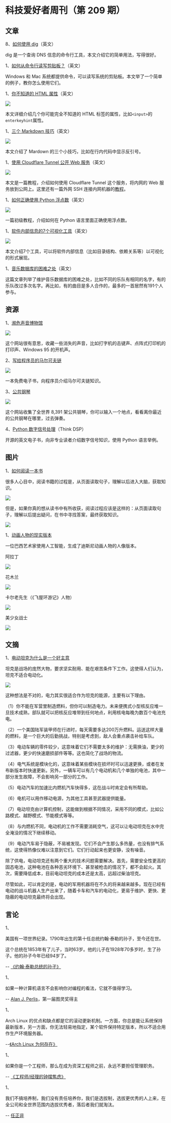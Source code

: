 # 科技爱好者周刊（第 209 期）

## 文章

8、[如何使用 dig](https://jvns.ca/blog/2021/12/04/how-to-use-dig/)（英文）

dig 是一个查询 DNS 信息的命令行工具，本文介绍它的简单用法，写得很好。

1、[如何从命令行读写剪贴板？](https://letterstoanewdeveloper.com/2021/03/15/use-the-clipboard-from-the-command-line/)（英文）

Windows 和 Mac 系统都提供命令，可以读写系统的剪贴板。本文举了一个简单的例子，教你怎么使用它们。

1、[你不知道的 HTML 属性](https://www.smashingmagazine.com/2022/03/html-attributes-you-never-use/)（英文）

![](https://cdn.beekka.com/blogimg/asset/220204/bg2022040501.jpg)

本文详细介绍几个你可能完全不知道的 HTML 标签的属性，比如`<input>`的`enterkeyhint`属性。 

1、[三个 Markdown 技巧](https://www.stefanjudis.com/blog/three-markdown-tricks-i-just-learned/)（英文）

![](https://cdn.beekka.com/blogimg/asset/202112/bg2021120807.webp)

本文介绍了 Mardown 的三个小技巧，比如在行内代码中显示反引号。

1、[使用 Cloudflare Tunnel 公开 Web 服务](https://erisa.dev/exposing-a-web-service-with-cloudflare-tunnel/)（英文）

![](https://cdn.beekka.com/blogimg/asset/202202/bg2022021004.webp)

本文是一篇教程，介绍如何使用 Cloudflare Tunnel 这个服务，将内网的 Web 服务放到公网上。这里还有一篇外网 SSH 连接内网机器的[教程](https://orth.uk/ssh-over-cloudflare/)。

1、[如何正确使用 Python 浮点数](https://davidamos.dev/the-right-way-to-compare-floats-in-python/)（英文）

![](https://cdn.beekka.com/blogimg/asset/202203/bg2022033116.webp)

一篇初级教程，介绍如何在 Python 语言里面正确使用浮点数。

1、[软件内部信息的7个可视化工具](https://lmy.medium.com/7-tools-for-visualizing-a-codebase-41b7cddb1a14)（英文）

![](https://cdn.beekka.com/blogimg/asset/220204/bg2022040301.webp)

本文介绍7个工具，可以将软件内部信息（比如目录结构、依赖关系等）以可视化的形式展现。

1、[音乐数据库的困难之处](https://dustri.org/b/horrible-edge-cases-to-consider-when-dealing-with-music.html)（英文）

这篇文章列举了维护音乐数据库的困难之处，比如不同的乐队有相同的名字，有的乐队改过多次名字。再比如，有的曲目是多人合作的，最多的一首居然有191个人参与。

## 资源

1、[濒危声音博物馆](http://savethesounds.info/)

![](https://cdn.beekka.com/blogimg/asset/220204/bg2022040202.webp)

这个网站很有意思，收藏一些消失的声音，比如打字机的击键声、点阵式打印机的打印声、Windows 95 的开机声。

2、[写给程序员的马尔可夫链](https://czekster.github.io/markov/)

![](https://cdn.beekka.com/blogimg/asset/220204/bg2022040203.webp)

一本免费电子书，向程序员介绍马尔可夫链知识。

3、[公共钢琴](https://pianos.pub/)

![](https://cdn.beekka.com/blogimg/asset/220204/bg2022040404.webp)

这个网站收集了全世界 8,391 架公共钢琴，你可以输入一个地点，看看离你最近的公共钢琴在哪里，过去弹奏。

4、[Python 数字信号处理](https://github.com/AllenDowney/ThinkDSP)（Think DSP）

开源的英文电子书，向非专业读者介绍数字信号知识，使用 Python 语言举例。

## 图片

1、[如何阅读一本书](https://dkb.io/post/how-to-read-a-book)

很多人心目中，阅读书籍的过程是，从页面读取句子，理解以后进入大脑，获取知识。

![](https://cdn.beekka.com/blogimg/asset/202202/bg2022021601.webp)

但是，如果你真的想从读书中有所收获，阅读过程应该是这样的：从页面读取句子，理解以后提出疑问，在书中寻找答案，最终获取知识。

![](https://cdn.beekka.com/blogimg/asset/202202/bg2022021602.webp)

1、[动画人物的现实版本](https://www.cartoonbrew.com/tech/artists-uses-ai-to-create-photorealistic-versions-of-disney-and-simpsons-characters-213045.html)

一位巴西艺术家使用人工智能，生成了迪斯尼动画人物的人像版本。

阿拉丁

![](https://cdn.beekka.com/blogimg/asset/202202/bg2022021904.webp)

花木兰

![](https://cdn.beekka.com/blogimg/asset/202202/bg2022021905.webp)

卡尔老先生（《飞屋环游记》人物）

![](https://cdn.beekka.com/blogimg/asset/202202/bg2022021906.webp)

美少女战士

![](https://cdn.beekka.com/blogimg/asset/202202/bg2022021908.webp)

## 文摘

1、[电动坦克为什么是一个好主意](https://nodum.org/10-reasons-for-electric-tanks/)

坦克是战场的庞然大物，要求坚实耐用、能在艰苦条件下工作。这使得人们认为，坦克不适合电动化。

![](https://cdn.beekka.com/blogimg/asset/202202/bg2022020613.webp)

这种想法是不对的，电力其实很适合作为坦克的能源，主要有以下理由。

（1）你不能在军营里制造燃料，但你可以制造电力。未来便携式小型核反应堆一旦技术成熟，部队就可以把核反应堆带到任何地点，利用核电每晚为数百个电池充电。

（2）一个美国陆军装甲师在行进时，每天需要多达200万升燃料。运送这样大量的燃料，是一个巨大的后勤挑战，特别是考虑到，敌人会重点袭击补给车队。

（3）电动车辆的零件较少，这意味着它们不需要太多的维护：无需换油，更少的过滤器，更少的快速磨损部件等等。这也简化了战场的物流。

（4）电气系统是模块化的，这意味着某些模块在损坏时可以迅速更换，或者在发布新版本时快速更新。另外，一辆车可以有几个电动机和几个单独的电池，其中一部分发生故障，不会影响另一部分的工作。

（5）电动汽车的加速比内燃机汽车快得多，这在战斗时肯定会有所帮助。

（6）电机可以用作移动电源，为其他工具甚至武器提供能量。

（7）电动坦克由计算机控制，这能做到根据不同情况，采用不同的模式，比如公路模式、越野模式、节能模式等等。

（8）与内燃机不同，电动机的工作不需要消耗空气，这可以让电动坦克在水中完全淹没的情况下继续移动。

（9）电动汽车易于隐蔽，不易被发现。它们不会产生那么多热量，也没有排气系统，这使得热像仪难以注意到它们。它们行动起来也更安静，没有噪音。

除了供电，电动坦克还有两个重大的技术问题需要解决。首先，需要安全性更高的固态电池，这种电池在各种恶劣环境下、甚至被枪击的情况下，都不会起火。其次，需要降低成本，目前电动坦克的成本还是太高，远超过柴油坦克。

尽管如此，可以肯定的是，电动的军用机器将在不久的将来越来越多。现在已经有电动的战斗机器人生产出来了，随着卡车和汽车的电动化，更易于维护、更快、更隐蔽的电动坦克最终将会出现。

## 言论

1、

美国有一项世界纪录。1790年出生的第十任总统约翰·泰勒的孙子，至今还在世。

这个总统在1853年有了儿子，当时63岁。他的儿子在1928年70多岁时，生了孙子。他的孙子今年已经94岁了。

-- [《约翰·泰勒总统的孙子》](https://www.smithsonianmag.com/smart-news/grandson-10th-president-john-tyler-dies-180975992/)

1、

如果一种计算机语言不会影响你对编程的看法，它就不值得学习。

-- [Alan J. Perlis](https://mathspp.com/blog/why-apl-is-a-language-worth-knowing)，第一届图灵奖得主

1、

Arch Linux 的优点和缺点都是它的滚动更新机制。一方面，你总是能让系统保持最新版本，另一方面，你无法轻易地指定，某个软件保持特定版本，所以不适合用作生产环境服务器。

--[《Arch Linux 为何存在》](https://heyburns2.medium.com/why-does-arch-linux-exist-f865a79a0721)

1、

如果你是一个工程师，那么在成为资深工程师之前，永远不要担任管理职务。

-- [《工程师/经理的钟摆焦虑》](https://charity.wtf/2022/03/24/twin-anxieties-of-the-engineer-manager-pendulum/)

1、

我们不搞培养制，我们没有责任培养你，我们是选拔制，选拔更优秀的人上来，在全公司和全世界范围内选拔优秀者，落后者我们就淘汰。

-- [任正非](https://finance.sina.com.cn/jjxw/2022-04-03/doc-imcwiwss9772070.shtml)

